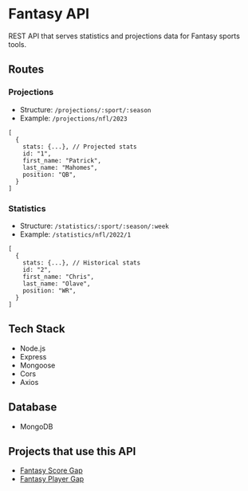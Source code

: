 # Fantasy API

REST API that serves statistics and projections data for Fantasy sports tools.

## Routes

### Projections

- Structure: `/projections/:sport/:season`
- Example: `/projections/nfl/2023`

```
[
  {
    stats: {...}, // Projected stats
    id: "1",
    first_name: "Patrick",
    last_name: "Mahomes",
    position: "QB",
  }
]
```

### Statistics

- Structure: `/statistics/:sport/:season/:week`
- Example: `/statistics/nfl/2022/1`

```
[
  {
    stats: {...}, // Historical stats
    id: "2",
    first_name: "Chris",
    last_name: "Olave",
    position: "WR",
  }
]
```

## Tech Stack

- Node.js
- Express
- Mongoose
- Cors
- Axios

## Database

- MongoDB

## Projects that use this API

- [Fantasy Score Gap](https://github.com/ecortesg/fantasy-score-gap)
- [Fantasy Player Gap](https://github.com/ecortesg/fantasy-player-gap)
